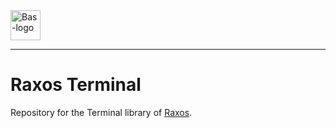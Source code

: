 <a href="https://bas.dev" target="_blank" rel="noopener">
	<img src="https://bmcdn.nl/assets/branding/logo.svg" alt="Bas-logo" height="48"/>
</a>

---

# Raxos Terminal

Repository for the Terminal library of [Raxos](https://github.com/basmilius/raxos).
